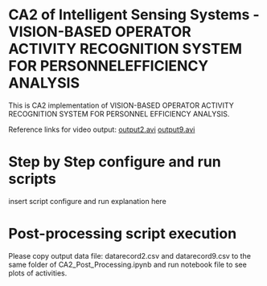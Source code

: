 # CA2 of Intelligent Sensing Systems - VISION-BASED OPERATOR ACTIVITY RECOGNITION SYSTEM FOR PERSONNELEFFICIENCY ANALYSIS


This is CA2 implementation of VISION-BASED OPERATOR ACTIVITY RECOGNITION SYSTEM FOR PERSONNEL EFFICIENCY ANALYSIS.

Reference links for video output:
[output2.avi](https://drive.google.com/file/d/1HeNXABtmQ8WaftyYJYws7txxZR0AFayb/view?usp=sharing)
[output9.avi](https://drive.google.com/file/d/1ZuZaLv2MtTWoqj1cDbKGENgq2Zc4QIKG/view?usp=sharing)

# Step by Step configure and run scripts
insert script configure and run explanation here

# Post-processing script execution
Please copy output data file: datarecord2.csv and datarecord9.csv to the same folder of CA2_Post_Processing.ipynb and run notebook file to see plots of activities.
